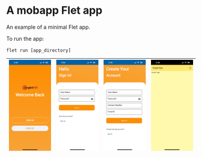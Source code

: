 # A mobapp Flet app

An example of a minimal Flet app.

To run the app:

```
flet run [app_directory]
```
| <img src="screenshot/welcome.jpg" alt="drawing" width="200"/>  | <img src="screenshot/signin.jpg" alt="drawing" width="200"/> | <img src="screenshot/signup.jpg" alt="drawing" width="200"/>  | <img src="screenshot/home.jpg" alt="drawing" width="200"/> |
|--|--|--|--|



